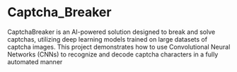 # Captcha_Breaker
CaptchaBreaker is an AI-powered solution designed to break and solve captchas, utilizing deep learning models trained on large datasets of captcha images. This project demonstrates how to use Convolutional Neural Networks (CNNs) to recognize and decode captcha characters in a fully automated manner
